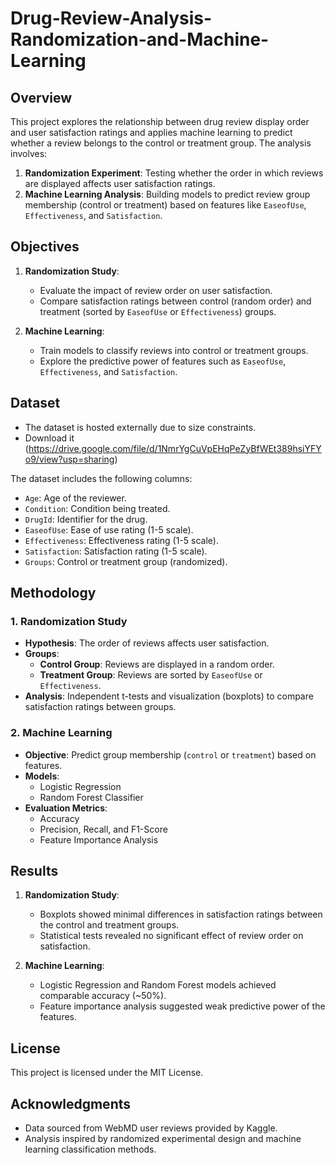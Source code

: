 # Drug-Review-Analysis-Randomization-and-Machine-Learning

## Overview
This project explores the relationship between drug review display order and user satisfaction ratings and applies machine learning to predict whether a review belongs to the control or treatment group. The analysis involves:

1. **Randomization Experiment**: Testing whether the order in which reviews are displayed affects user satisfaction ratings.
2. **Machine Learning Analysis**: Building models to predict review group membership (control or treatment) based on features like `EaseofUse`, `Effectiveness`, and `Satisfaction`.

## Objectives
1. **Randomization Study**: 
   - Evaluate the impact of review order on user satisfaction.
   - Compare satisfaction ratings between control (random order) and treatment (sorted by `EaseofUse` or `Effectiveness`) groups.

2. **Machine Learning**:
   - Train models to classify reviews into control or treatment groups.
   - Explore the predictive power of features such as `EaseofUse`, `Effectiveness`, and `Satisfaction`.

## Dataset
- The dataset is hosted externally due to size constraints.
- Download it (https://drive.google.com/file/d/1NmrYgCuVpEHqPeZyBfWEt389hsiYFYo9/view?usp=sharing)

The dataset includes the following columns:
- `Age`: Age of the reviewer.
- `Condition`: Condition being treated.
- `DrugId`: Identifier for the drug.
- `EaseofUse`: Ease of use rating (1-5 scale).
- `Effectiveness`: Effectiveness rating (1-5 scale).
- `Satisfaction`: Satisfaction rating (1-5 scale).
- `Groups`: Control or treatment group (randomized).

## Methodology

### 1. Randomization Study
- **Hypothesis**: The order of reviews affects user satisfaction.
- **Groups**:
  - **Control Group**: Reviews are displayed in a random order.
  - **Treatment Group**: Reviews are sorted by `EaseofUse` or `Effectiveness`.
- **Analysis**: Independent t-tests and visualization (boxplots) to compare satisfaction ratings between groups.

### 2. Machine Learning
- **Objective**: Predict group membership (`control` or `treatment`) based on features.
- **Models**:
  - Logistic Regression
  - Random Forest Classifier
- **Evaluation Metrics**:
  - Accuracy
  - Precision, Recall, and F1-Score
  - Feature Importance Analysis

## Results
1. **Randomization Study**:
   - Boxplots showed minimal differences in satisfaction ratings between the control and treatment groups.
   - Statistical tests revealed no significant effect of review order on satisfaction.

2. **Machine Learning**:
   - Logistic Regression and Random Forest models achieved comparable accuracy (~50%).
   - Feature importance analysis suggested weak predictive power of the features.

## License
This project is licensed under the MIT License. 

## Acknowledgments
- Data sourced from WebMD user reviews provided by Kaggle.
- Analysis inspired by randomized experimental design and machine learning classification methods.
